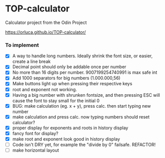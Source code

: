 # TOP-calculator

Calculator project from the Odin Project

https://orluca.github.io/TOP-calculator/

### To implement

- [x] A way to handle long numbers. Ideally shrink the font size, or easier, create a line break
- [x] Decimal point should only be addable once per number
- [x] No more than 16 digits per number. 9007199254740991 is max safe int
- [x] Add 1000 separators for big numbers (1.000.000,56)
- [x] Make buttons light up when pressing their respective keys
- [x] root and exponent not working.
- [x] Having a big number with shrunken fontsize, and then pressing ESC will cause the font to stay small for
      the initial 0
- [x] BUG: make calculation (eg. x + y), press calc. then start typing new number
- [x] make calculation and press calc. now typing numbers should reset calculator?
- [x] proper display for exponents and roots in history display
- [x] fancy font for display?
- [x] make root and exponent look good in history display
- [ ] Code isn't DRY yet, for example the "divide by 0" failsafe. REFACTOR!
- [ ] make horizontal layout
